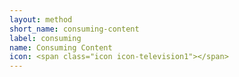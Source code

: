 ```yaml
---
layout: method
short_name: consuming-content
label: consuming
name: Consuming Content
icon: <span class="icon icon-television1"></span>
---
```

